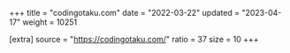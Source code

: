 +++
title = "codingotaku.com"
date = "2022-03-22"
updated = "2023-04-17"
weight = 10251

[extra]
source = "https://codingotaku.com/"
ratio = 37
size = 10
+++
